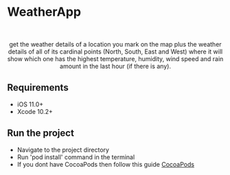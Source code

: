 # WeatherApp

<br />
<p align="center">
  <p align="center">
    get the weather details of a location you mark on the map plus the weather details of all of its cardinal points (North, South, East and West) where it will show which one has the highest temperature, humidity, wind speed and rain amount in the last hour (if there is any).
  </p>
</p>

## Requirements

- iOS 11.0+
- Xcode 10.2+

## Run the project

- Navigate to the project directory 
- Run 'pod install' command in the terminal
- If you dont have CocoaPods then follow this guide [CocoaPods](http://cocoapods.org/)
